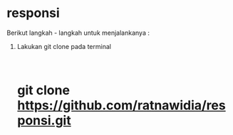 # responsi

Berikut langkah - langkah untuk menjalankanya :
1. Lakukan git clone pada terminal
   # <br>git clone https://github.com/ratnawidia/responsi.git </br>
  
